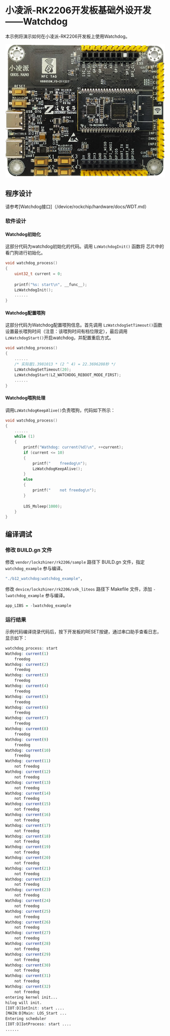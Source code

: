 # 小凌派-RK2206开发板基础外设开发——Watchdog

本示例将演示如何在小凌派-RK2206开发板上使用Watchdog。

![小凌派-RK2206](/vendor/lockzhiner/rk2206/docs/figures/lockzhiner-rk2206.jpg)

## 程序设计

请参考[Watchdog接口]（/device/rockchip/hardware/docs/WDT.md）

### 软件设计

#### Watchdog初始化

这部分代码为watchdog初始化的代码。调用 `LzWatchdogInit()` 函数将 芯片中的看门狗进行初始化。

```c
void watchdog_process()
{
    uint32_t current = 0;
    
    printf("%s: start\n", __func__);
    LzWatchdogInit();
	......
}
```

#### Watchdog配置喂狗

这部分代码为Watchdog配置喂狗信息。首先调用 `LzWatchdogSetTimeout()`函数设置最长喂狗时间（注意：该喂狗时间有档位限定），最后调用`LzWatchdogStart()`开启watchdog，并配置重启方式。

```c
void watchdog_process()
{
    ......
    /* 实际是1.3981013 * (2 ^ 4) = 22.3696208秒 */
    LzWatchdogSetTimeout(20);
    LzWatchdogStart(LZ_WATCHDOG_REBOOT_MODE_FIRST);
	......
}
```

#### Watchdog喂狗处理

调用`LzWatchdogKeepAlive()`负责喂狗，代码如下所示：

```c
void watchdog_process()
{
    ......
    while (1)
    {
        printf("Wathdog: current(%d)\n", ++current);
        if (current <= 10)
        {
            printf("    freedog\n");
            LzWatchdogKeepAlive();
        }
        else
        {
            printf("    not freedog\n");
        }
        
        LOS_Msleep(1000);
    }
}
```



## 编译调试

### 修改 BUILD.gn 文件

修改 `vendor/lockzhiner/rk2206/sample` 路径下 BUILD.gn 文件，指定 `watchdog_example` 参与编译。

```r
"./b12_watchdog:watchdog_example",
```

修改 `device/lockzhiner/rk2206/sdk_liteos` 路径下 Makefile 文件，添加 `-lwatchdog_example` 参与编译。

```r
app_LIBS = -lwatchdog_example
```

### 运行结果

示例代码编译烧录代码后，按下开发板的RESET按键，通过串口助手查看日志，显示如下：

```r
watchdog_process: start
Wathdog: current(1)
    freedog
Wathdog: current(2)
    freedog
Wathdog: current(3)
    freedog
Wathdog: current(4)
    freedog
Wathdog: current(5)
    freedog
Wathdog: current(6)
    freedog
Wathdog: current(7)
    freedog
Wathdog: current(8)
    freedog
Wathdog: current(9)
    freedog
Wathdog: current(10)
    freedog
Wathdog: current(11)
    not freedog
Wathdog: current(12)
    not freedog
Wathdog: current(13)
    not freedog
Wathdog: current(14)
    not freedog
Wathdog: current(15)
    not freedog
Wathdog: current(16)
    not freedog
Wathdog: current(17)
    not freedog
Wathdog: current(18)
    not freedog
Wathdog: current(19)
    not freedog
Wathdog: current(20)
    not freedog
Wathdog: current(21)
    not freedog
Wathdog: current(22)
    not freedog
Wathdog: current(23)
    not freedog
Wathdog: current(24)
    not freedog
Wathdog: current(25)
    not freedog
Wathdog: current(26)
    not freedog
Wathdog: current(27)
    not freedog
Wathdog: current(28)
    not freedog
Wathdog: current(29)
    not freedog
Wathdog: current(30)
    not freedog
Wathdog: current(31)
    not freedog
Wathdog: current(32)
    not freedog
entering kernel init...
hilog will init.
[IOT:D]IotInit: start ....
[MAIN:D]Main: LOS_Start ...
Entering scheduler
[IOT:D]IotProcess: start ....
......
```

